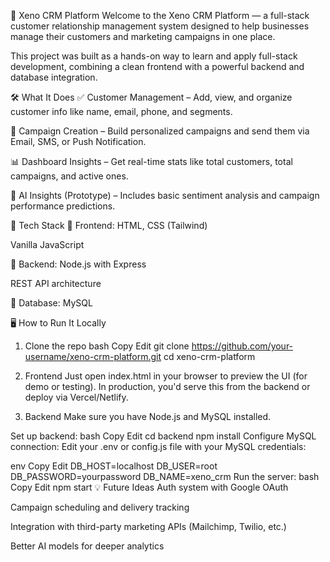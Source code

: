 🚀 Xeno CRM Platform
Welcome to the Xeno CRM Platform — a full-stack customer relationship management system designed to help businesses manage their customers and marketing campaigns in one place.

This project was built as a hands-on way to learn and apply full-stack development, combining a clean frontend with a powerful backend and database integration.

🛠️ What It Does
✅ Customer Management – Add, view, and organize customer info like name, email, phone, and segments.

📢 Campaign Creation – Build personalized campaigns and send them via Email, SMS, or Push Notification.

📊 Dashboard Insights – Get real-time stats like total customers, total campaigns, and active ones.

🤖 AI Insights (Prototype) – Includes basic sentiment analysis and campaign performance predictions.

🧱 Tech Stack
🔹 Frontend:
HTML, CSS (Tailwind)

Vanilla JavaScript

🔹 Backend:
Node.js with Express

REST API architecture

🔹 Database:
MySQL

🖥️ How to Run It Locally
1. Clone the repo
bash
Copy
Edit
git clone https://github.com/your-username/xeno-crm-platform.git
cd xeno-crm-platform
2. Frontend
Just open index.html in your browser to preview the UI (for demo or testing). In production, you'd serve this from the backend or deploy via Vercel/Netlify.

3. Backend
Make sure you have Node.js and MySQL installed.

Set up backend:
bash
Copy
Edit
cd backend
npm install
Configure MySQL connection:
Edit your .env or config.js file with your MySQL credentials:

env
Copy
Edit
DB_HOST=localhost
DB_USER=root
DB_PASSWORD=yourpassword
DB_NAME=xeno_crm
Run the server:
bash
Copy
Edit
npm start
💡 Future Ideas
Auth system with Google OAuth

Campaign scheduling and delivery tracking

Integration with third-party marketing APIs (Mailchimp, Twilio, etc.)

Better AI models for deeper analytics


